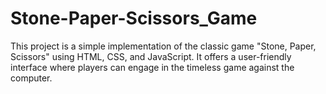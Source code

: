 # Stone-Paper-Scissors_Game
This project is a simple implementation of the classic game "Stone, Paper, Scissors" using HTML, CSS, and JavaScript. It offers a user-friendly interface where players can engage in the timeless game against the computer.
